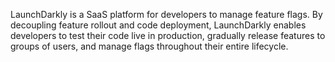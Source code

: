 LaunchDarkly is a SaaS platform for developers to manage feature flags. By decoupling feature rollout and code deployment, LaunchDarkly enables developers to test their code live in production, gradually release features to groups of users, and manage flags throughout their entire lifecycle.